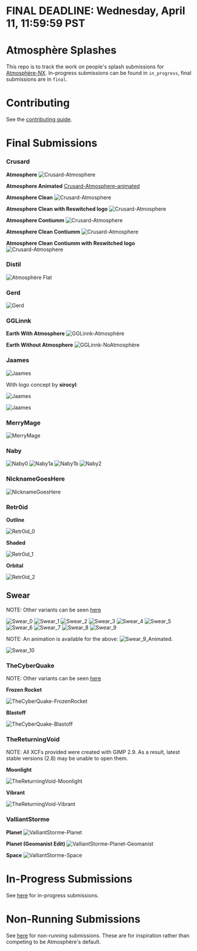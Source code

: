 
# FINAL DEADLINE: Wednesday, April 11, 11:59:59 PST

# Atmosphère Splashes

This repo is to track the work on people's splash submissions for [Atmosphère-NX](https://github.com/Atmosphere-NX/Atmosphere). In-progress submissions can be found in `in_progress`, final submissions are in `final`.

# Contributing

See the [contributing guide](CONTRIBUTING.md).

# Final Submissions

### Crusard

**Atmosphere**
![Crusard-Atmosphere](https://raw.githubusercontent.com/Adubbz/Atmosphere-Splashes/master/final/Crusard/Crusard_0.png)

**Atmosphere Animated**
[Crusard-Atmosphere-animated](https://raw.githubusercontent.com/Adubbz/Atmosphere-Splashes/master/final/Crusard/Crusard_0.mp4)

**Atmosphere Clean**
![Crusard-Atmosphere](https://raw.githubusercontent.com/Adubbz/Atmosphere-Splashes/master/final/Crusard/Crusard_1.png)

**Atmosphere Clean with Reswitched logo**
![Crusard-Atmosphere](https://raw.githubusercontent.com/Adubbz/Atmosphere-Splashes/master/final/Crusard/Crusard_2.png)

**Atmosphere Contiumm**
![Crusard-Atmosphere](https://raw.githubusercontent.com/Adubbz/Atmosphere-Splashes/master/final/Crusard/Crusard_3.png)

**Atmosphere Clean Contiumm**
![Crusard-Atmosphere](https://raw.githubusercontent.com/Adubbz/Atmosphere-Splashes/master/final/Crusard/Crusard_4.png)

**Atmosphere Clean Contiumm with Reswitched logo**
![Crusard-Atmosphere](https://raw.githubusercontent.com/Adubbz/Atmosphere-Splashes/master/final/Crusard/Crusard_5.png)

### Distil

![Atmosphère Flat](https://raw.githubusercontent.com/Distil62/Atmosphere-Splashes/master/final/Distil_0.png)

### Gerd

![Gerd](https://raw.githubusercontent.com/Adubbz/Atmosphere-Splashes/master/final/Gerd_0.png)

### GGLinnk

**Earth With Atmosphere**
![GGLinnk-Atmosphère](final/GGLinnk/rendus/atmos_rev5.1_atmos.png)

**Earth Without Atmosphere**
![GGLinnk-NoAtmosphère](final/GGLinnk/rendus/atmos_rev5.2_noatmos.png)

### Jaames

![Jaames](https://raw.githubusercontent.com/Adubbz/Atmosphere-Splashes/master/final/jaames_0.png)

With logo concept by **sirocyl**:

![Jaames](https://raw.githubusercontent.com/Adubbz/Atmosphere-Splashes/master/final/jaames_1.png)

![Jaames](https://raw.githubusercontent.com/Adubbz/Atmosphere-Splashes/master/final/jaames_2.png)

### MerryMage

![MerryMage](https://raw.githubusercontent.com/Adubbz/Atmosphere-Splashes/master/final/MerryMage_0.png)

### Naby

![Naby0](./final/Naby/Naby_0.png)
![Naby1a](./final/Naby/Naby_1a.png)
![Naby1b](./final/Naby/Naby_1b.png)
![Naby2](./final/Naby/Naby_2.png)

### NicknameGoesHere

![NicknameGoesHere](https://raw.githubusercontent.com/Adubbz/Atmosphere-Splashes/master/final/NicknameGoesHere_0.png)

### Retr0id

**Outline**

![Retr0id_0](https://raw.githubusercontent.com/Adubbz/Atmosphere-Splashes/master/final/Retr0id_0.png)

**Shaded**

![Retr0id_1](https://raw.githubusercontent.com/Adubbz/Atmosphere-Splashes/master/final/Retr0id_1.png)

**Orbital**

![Retr0id_2](https://raw.githubusercontent.com/Adubbz/Atmosphere-Splashes/master/final/Retr0id_2.png)

## Swear

NOTE: Other variants can be seen [here](https://github.com/Adubbz/Atmosphere-Splashes/tree/master/final/Swear/README.md)

![Swear_0](https://raw.githubusercontent.com/Adubbz/Atmosphere-Splashes/master/final/Swear_0.png)
![Swear_1](https://raw.githubusercontent.com/Adubbz/Atmosphere-Splashes/master/final/Swear_1.png)
![Swear_2](https://raw.githubusercontent.com/Adubbz/Atmosphere-Splashes/master/final/Swear_2.png)
![Swear_3](https://raw.githubusercontent.com/Adubbz/Atmosphere-Splashes/master/final/Swear_3.png)
![Swear_4](https://raw.githubusercontent.com/Adubbz/Atmosphere-Splashes/master/final/Swear_4.png)
![Swear_5](https://raw.githubusercontent.com/Adubbz/Atmosphere-Splashes/master/final/Swear_5.png)
![Swear_6](https://raw.githubusercontent.com/Adubbz/Atmosphere-Splashes/master/final/Swear_6.png)
![Swear_7](https://raw.githubusercontent.com/Adubbz/Atmosphere-Splashes/master/final/Swear_7.png)
![Swear_8](https://raw.githubusercontent.com/Adubbz/Atmosphere-Splashes/master/final/Swear_8.png)
![Swear_9](https://raw.githubusercontent.com/Adubbz/Atmosphere-Splashes/master/final/Swear_9.png)

NOTE: An animation is available for the above:
![Swear_9_Animated](https://raw.githubusercontent.com/Adubbz/Atmosphere-Splashes/master/final/Swear/Swear_9-Animated.gif).

![Swear_10](https://raw.githubusercontent.com/Adubbz/Atmosphere-Splashes/master/final/Swear_10.png)

### TheCyberQuake

NOTE: Other variants can be seen [here](https://github.com/Adubbz/Atmosphere-Splashes/tree/master/final/TheCyberQuake/README.md)

**Frozen Rocket**

![TheCyberQuake-FrozenRocket](https://raw.githubusercontent.com/Adubbz/Atmosphere-Splashes/master/final/TheCyberQuake_3.png)

**Blastoff**

![TheCyberQuake-Blastoff](https://raw.githubusercontent.com/Adubbz/Atmosphere-Splashes/master/final/TheCyberQuake_4.png)


### TheReturningVoid

NOTE: All XCFs provided were created with GIMP 2.9. As a result, latest stable versions (2.8) may be unable to open them.

**Moonlight**

![TheReturningVoid-Moonlight](https://raw.githubusercontent.com/Adubbz/Atmosphere-Splashes/master/final/TheReturningVoid_0.png)

**Vibrant**

![TheReturningVoid-Vibrant](https://raw.githubusercontent.com/Adubbz/Atmosphere-Splashes/master/final/TheReturningVoid_1.png)

### ValliantStorme

**Planet**
![ValliantStorme-Planet](https://raw.githubusercontent.com/Adubbz/Atmosphere-Splashes/master/final/valliantstorme_0.png)

**Planet (Geomanist Edit)**
![ValliantStorme-Planet-Geomanist](https://raw.githubusercontent.com/Adubbz/Atmosphere-Splashes/master/final/valliantstorme_1.png)

**Space**
![ValliantStorme-Space](https://raw.githubusercontent.com/Adubbz/Atmosphere-Splashes/master/final/valliantstorme_2.png)


# In-Progress Submissions

See [here](https://github.com/Adubbz/Atmosphere-Splashes/tree/master/in_progress/Readme.md) for in-progress submissions.

# Non-Running Submissions

See [here](https://github.com/Adubbz/Atmosphere-Splashes/tree/master/non_running/Readme.md) for non-running submissions. These are for inspiration rather than competing to be Atmosphère's default.

